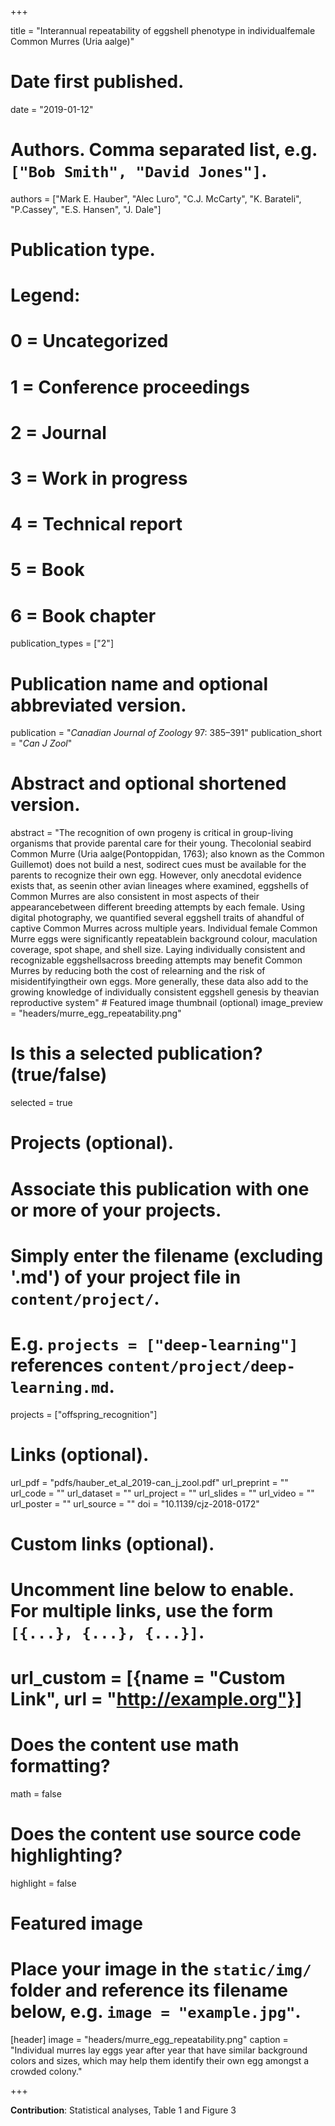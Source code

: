 
+++

  title = "Interannual repeatability of eggshell phenotype in individualfemale Common Murres (Uria aalge)"

  # Date first published.
  date = "2019-01-12"

  # Authors. Comma separated list, e.g. `["Bob Smith", "David Jones"]`.
  authors = ["Mark E. Hauber", "Alec Luro", "C.J. McCarty", "K. Barateli", "P.Cassey", "E.S. Hansen", "J. Dale"]

  # Publication type.
  # Legend:
  # 0 = Uncategorized
  # 1 = Conference proceedings
  # 2 = Journal
  # 3 = Work in progress
  # 4 = Technical report
  # 5 = Book
  # 6 = Book chapter
  publication_types = ["2"]

  # Publication name and optional abbreviated version.
  publication = "*Canadian Journal of Zoology* 97: 385–391"
  publication_short = "*Can J Zool*"

  # Abstract and optional shortened version.
  abstract = "The recognition of own progeny is critical in group-living organisms that provide parental care for their young. Thecolonial seabird Common Murre (Uria aalge(Pontoppidan, 1763); also known as the Common Guillemot) does not build a nest, sodirect cues must be available for the parents to recognize their own egg. However, only anecdotal evidence exists that, as seenin other avian lineages where examined, eggshells of Common Murres are also consistent in most aspects of their appearancebetween different breeding attempts by each female. Using digital photography, we quantified several eggshell traits of ahandful of captive Common Murres across multiple years. Individual female Common Murre eggs were significantly repeatablein background colour, maculation coverage, spot shape, and shell size. Laying individually consistent and recognizable eggshellsacross breeding attempts may benefit Common Murres by reducing both the cost of relearning and the risk of misidentifyingtheir own eggs. More generally, these data also add to the growing knowledge of individually consistent eggshell genesis by theavian reproductive system"
    # Featured image thumbnail (optional)
  image_preview = "headers/murre_egg_repeatability.png"

  # Is this a selected publication? (true/false)
  selected = true

  # Projects (optional).
  #   Associate this publication with one or more of your projects.
  #   Simply enter the filename (excluding '.md') of your project file in `content/project/`.
  #   E.g. `projects = ["deep-learning"]` references `content/project/deep-learning.md`.
  projects = ["offspring_recognition"]

  # Links (optional).
  url_pdf = "pdfs/hauber_et_al_2019-can_j_zool.pdf"
  url_preprint = ""
  url_code = ""
  url_dataset = ""
  url_project = ""
  url_slides = ""
  url_video = ""
  url_poster = ""
  url_source = ""
  doi = "10.1139/cjz-2018-0172"

  # Custom links (optional).
  #   Uncomment line below to enable. For multiple links, use the form `[{...}, {...}, {...}]`.
  # url_custom = [{name = "Custom Link", url = "http://example.org"}]

  # Does the content use math formatting?
  math = false

  # Does the content use source code highlighting?
  highlight = false

  # Featured image
  # Place your image in the `static/img/` folder and reference its filename below, e.g. `image = "example.jpg"`.
  [header]
  image = "headers/murre_egg_repeatability.png"
  caption = "Individual murres lay eggs year after year that have similar background colors and sizes, which may help them identify their own egg amongst a crowded colony."


+++

**Contribution**: Statistical analyses, Table 1 and Figure 3
